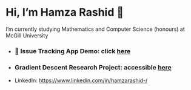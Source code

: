 # Hi, I’m Hamza Rashid 👋
I’m currently studying Mathematics and Computer Science (honours) at McGill University
- ### 🙂 Issue Tracking App Demo: click [here](https://flow-issue-tracker-production.up.railway.app/)
- ### Gradient Descent Research Project: accessible [here](https://drive.google.com/file/d/1xD8PkU7i7qSBHyKrND2RcfMH1f_bmIia/view?usp=sharing) 
- LinkedIn: https://www.linkedin.com/in/hamzarashid-/

